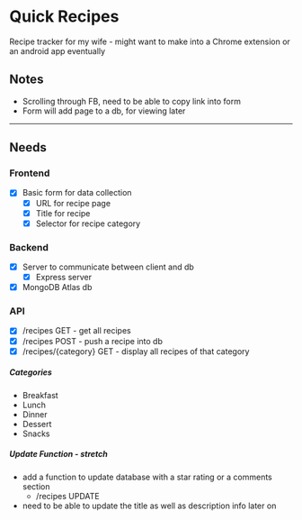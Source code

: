 # Quick Recipes

Recipe tracker for my wife - might want to make into a Chrome extension or an android app eventually

## Notes

- Scrolling through FB, need to be able to copy link into form
- Form will add page to a db, for viewing later

---

## Needs

### Frontend

- [x] Basic form for data collection
  - [x] URL for recipe page
  - [x] Title for recipe
  - [x] Selector for recipe category

### Backend

- [x] Server to communicate between client and db
  - [x] Express server
- [x] MongoDB Atlas db

### API

- [x] /recipes GET - get all recipes
- [x] /recipes POST - push a recipe into db
- [x] /recipes/{category} GET - display all recipes of that category

##### Categories

- Breakfast
- Lunch
- Dinner
- Dessert
- Snacks

##### Update Function - stretch

- add a function to update database with a star rating or a comments section
  - /recipes UPDATE
- need to be able to update the title as well as description info later on